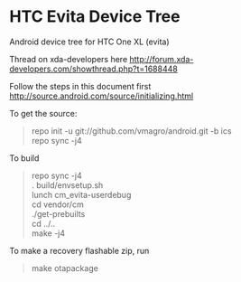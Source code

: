 HTC Evita Device Tree
========================

Android device tree for HTC One XL (evita)

Thread on xda-developers here http://forum.xda-developers.com/showthread.php?t=1688448

Follow the steps in this document first
http://source.android.com/source/initializing.html

To get the source:

> repo init -u git://github.com/vmagro/android.git -b ics<br>
> repo sync -j4<br>

To build

> repo sync -j4<br>
> . build/envsetup.sh<br>
> lunch cm_evita-userdebug<br>
> cd vendor/cm<br>
> ./get-prebuilts<br>
> cd ../..<br>
> make -j4<br>

To make a recovery flashable zip, run
> make otapackage<br>